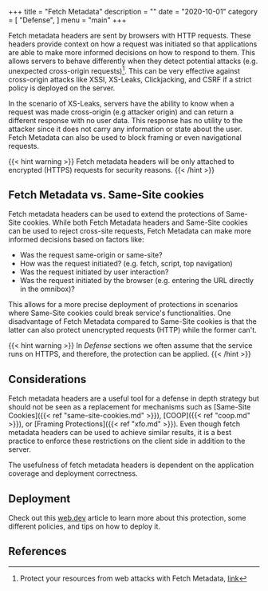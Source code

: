 +++
title = "Fetch Metadata"
description = ""
date = "2020-10-01"
category = [
    "Defense",
]
menu = "main"
+++

Fetch metadata headers are sent by browsers with HTTP requests. These headers provide context on how a request was initiated so that applications are able to make more informed decisions on how to respond to them. This allows servers to behave differently when they detect potential attacks (e.g. unexpected cross-origin requests)[^1]. This can be very effective against cross-origin attacks like XSSI, XS-Leaks, Clickjacking, and CSRF if a strict policy is deployed on the server.

In the scenario of XS-Leaks, servers have the ability to know when a request was made cross-origin (e.g attacker origin) and can return a different response with no user data. This response has no utility to the attacker since it does not carry any information or state about the user. Fetch Metadata can also be used to block framing or even navigational requests.

{{< hint warning >}}
Fetch metadata headers will be only attached to encrypted (HTTPS) requests for security reasons.
{{< /hint >}}

## Fetch Metadata vs. Same-Site cookies

Fetch metadata headers can be used to extend the protections of Same-Site cookies. While both Fetch Metadata headers and Same-Site cookies can be used to reject cross-site requests, Fetch Metadata can make more informed decisions based on factors like:
* Was the request same-origin or same-site?
* How was the request initiated? (e.g. fetch, script, top navigation)
* Was the request initiated by user interaction?
* Was the request initiated by the browser (e.g. entering the URL directly in the omnibox)?

This allows for a more precise deployment of protections in scenarios where Same-Site cookies could break service's functionalities. One disadvantage of Fetch Metadata compared to Same-Site cookies is that the latter can also protect unencrypted requests (HTTP) while the former can't.

{{< hint warning >}}
In _Defense_ sections we often assume that the service runs on HTTPS, and therefore, the protection can be applied.
{{< /hint >}}

## Considerations

Fetch metadata headers are a useful tool for a defense in depth strategy but should not be seen as a replacement for mechanisms such as [Same-Site Cookies]({{< ref "same-site-cookies.md" >}}), [COOP]({{< ref "coop.md" >}}), or [Framing Protections]({{< ref "xfo.md" >}}). Even though fetch metadata headers can be used to achieve similar results, it is a best practice to enforce these restrictions on the client side in addition to the server.

The usefulness of fetch metadata headers is dependent on the application coverage and deployment correctness.

## Deployment

Check out this [web.dev](https://web.dev/fetch-metadata/) article to learn more about this protection, some different policies, and tips on how to deploy it.

## References

[^1]: Protect your resources from web attacks with Fetch Metadata, [link](https://web.dev/fetch-metadata/)
